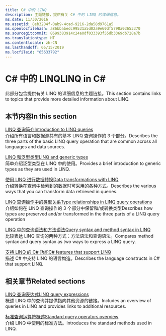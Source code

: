 ```yaml
---
title: C# 中的 LINQ
description: 主题链接，提供有关 C# 中的 LINQ 的详细信息。
ms.date: 11/30/2016
ms.assetid: 8eb3284f-0ab9-4cad-9216-2da58d9761a5
ms.openlocfilehash: a86bbabedc99531a5d02a9e60df5798a03653370
ms.sourcegitcommit: 8699383914c24a0df033393f55db3369db728a7b
ms.translationtype: HT
ms.contentlocale: zh-CN
ms.lasthandoff: 05/15/2019
ms.locfileid: "65633792"
---
```

# <a name="linq-in-c"></a><span data-ttu-id="75e53-103">C\# 中的 LINQ</span><span class="sxs-lookup"><span data-stu-id="75e53-103">LINQ in C\#</span></span>

<span data-ttu-id="75e53-104">此部分包含提供有关 LINQ 的详细信息的主题链接。</span><span class="sxs-lookup"><span data-stu-id="75e53-104">This section contains links to topics that provide more detailed information about LINQ.</span></span>

## <a name="in-this-section"></a><span data-ttu-id="75e53-105">本节内容</span><span class="sxs-lookup"><span data-stu-id="75e53-105">In this section</span></span>

[<span data-ttu-id="75e53-106">LINQ 查询简介</span><span class="sxs-lookup"><span data-stu-id="75e53-106">Introduction to LINQ queries</span></span>](../programming-guide/concepts/linq/introduction-to-linq-queries.md)  
<span data-ttu-id="75e53-107">介绍所有语言和数据源共有的基本 LINQ 查询操作的 3 个部分。</span><span class="sxs-lookup"><span data-stu-id="75e53-107">Describes the three parts of the basic LINQ query operation that are common across all languages and data sources.</span></span>  

[<span data-ttu-id="75e53-108">LINQ 和泛型类型</span><span class="sxs-lookup"><span data-stu-id="75e53-108">LINQ and generic types</span></span>](../programming-guide/concepts/linq/linq-and-generic-types.md)  
<span data-ttu-id="75e53-109">简单介绍泛型类型在 LINQ 中的使用。</span><span class="sxs-lookup"><span data-stu-id="75e53-109">Provides a brief introduction to generic types as they are used in LINQ.</span></span>

[<span data-ttu-id="75e53-110">使用 LINQ 进行数据转换</span><span class="sxs-lookup"><span data-stu-id="75e53-110">Data transformations with LINQ</span></span>](../programming-guide/concepts/linq/data-transformations-with-linq.md)  
<span data-ttu-id="75e53-111">介绍转换在查询中检索到的数据时可采用的各种方式。</span><span class="sxs-lookup"><span data-stu-id="75e53-111">Describes the various ways that you can transform data retrieved in queries.</span></span>

[<span data-ttu-id="75e53-112">LINQ 查询操作中的类型关系</span><span class="sxs-lookup"><span data-stu-id="75e53-112">Type relationships in LINQ query operations</span></span>](../programming-guide/concepts/linq/type-relationships-in-linq-query-operations.md)  
<span data-ttu-id="75e53-113">介绍如何在 LINQ 查询操作的 3 个部分中保留和/或转换类型</span><span class="sxs-lookup"><span data-stu-id="75e53-113">Describes how types are preserved and/or transformed in the three parts of a LINQ query operation</span></span>

[<span data-ttu-id="75e53-114">LINQ 中的查询语法和方法语法</span><span class="sxs-lookup"><span data-stu-id="75e53-114">Query syntax and method syntax in LINQ</span></span>](../programming-guide/concepts/linq/query-syntax-and-method-syntax-in-linq.md)  
<span data-ttu-id="75e53-115">比较表达 LINQ 查询的两种方式：方法语法和查询语法。</span><span class="sxs-lookup"><span data-stu-id="75e53-115">Compares method syntax and query syntax as two ways to express a LINQ query.</span></span>

[<span data-ttu-id="75e53-116">支持 LINQ 的 C# 功能</span><span class="sxs-lookup"><span data-stu-id="75e53-116">C# features that support LINQ</span></span>](../programming-guide/concepts/linq/features-that-support-linq.md)  
<span data-ttu-id="75e53-117">描述 C# 中支持 LINQ 的语言构造。</span><span class="sxs-lookup"><span data-stu-id="75e53-117">Describes the language constructs in C# that support LINQ.</span></span>

## <a name="related-sections"></a><span data-ttu-id="75e53-118">相关章节</span><span class="sxs-lookup"><span data-stu-id="75e53-118">Related sections</span></span>

[<span data-ttu-id="75e53-119">LINQ 查询表达式</span><span class="sxs-lookup"><span data-stu-id="75e53-119">LINQ query expressions</span></span>](../programming-guide/linq-query-expressions/index.md)  
<span data-ttu-id="75e53-120">概述 LINQ 中的查询并提供指向其他资源的链接。</span><span class="sxs-lookup"><span data-stu-id="75e53-120">Includes an overview of queries in LINQ and provides links to additional resources.</span></span>

[<span data-ttu-id="75e53-121">标准查询运算符概述</span><span class="sxs-lookup"><span data-stu-id="75e53-121">Standard query operators overview</span></span>](../programming-guide/concepts/linq/standard-query-operators-overview.md)  
<span data-ttu-id="75e53-122">介绍 LINQ 中使用的标准方法。</span><span class="sxs-lookup"><span data-stu-id="75e53-122">Introduces the standard methods used in LINQ.</span></span>
